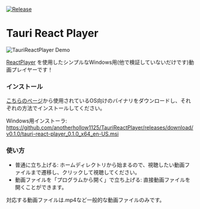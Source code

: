 [![Release](https://github.com/anotherhollow1125/TauriReactPlayer/actions/workflows/build.yaml/badge.svg)](https://github.com/anotherhollow1125/TauriReactPlayer/actions/workflows/build.yaml)

# Tauri React Player

![TauriReactPlayer Demo](misc/TauriReactPlayer.gif)

[ReactPlayer](https://github.com/cookpete/react-player) を使用したシンプルなWindows用(他で検証していないだけです)動画プレイヤーです！

### インストール

[こちらのページ](https://github.com/anotherhollow1125/TauriReactPlayer/releases/tag/v0.1.0)から使用されているOS向けのバイナリをダウンロードし、それぞれの方法でインストールしてください。

Windows用インストーラ: https://github.com/anotherhollow1125/TauriReactPlayer/releases/download/v0.1.0/tauri-react-player_0.1.0_x64_en-US.msi

### 使い方

- 普通に立ち上げる: ホームディレクトリから始まるので、視聴したい動画ファイルまで遷移し、クリックして視聴してください。
- 動画ファイルを「プログラムから開く」で立ち上げる: 直接動画ファイルを開くことができます。

対応する動画ファイルは.mp4など一般的な動画ファイルのみです。